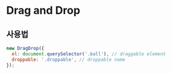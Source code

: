 # Drag and Drop

## 사용법

```javascript
new DragDrop({
  el: document.querySelector('.ball'), // draggable element
  droppable: '.droppable', // droppable name
});
```
